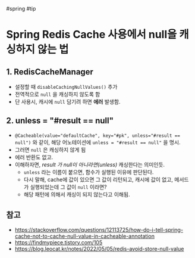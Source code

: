 #spring #tip
# Spring Redis Cache 사용에서 null을 캐싱하지 않는 법

## 1. RedisCacheManager

- 설정할 때 `disableCachingNullValues()` 추가
- 전역적으로 `null` 을 캐싱하지 않도록 함
- 단 사용시, 캐시에 `null` 담기려 하면 **에러** 발생함.

## 2. unless = "#result == null"

- `@Cacheable(value="defaultCache", key="#pk", unless="#result == null")` 와 같이, 해당 어노테이션에 `unless = "#result == null"` 을 명시.
- 그러면 `null` 은 캐싱하지 않게 됨
- 에러 반환도 없고.
- 이해하자면, *result 가 null이 아니라면(unless)* 캐싱한다는 의미인듯.
	- `unless` 라는 이름이 붙으면, 함수가 실행된 이유에 판단된다.
	- 다시 말해, cache에 값이 있으면 그 값이 리턴되고, 캐시에 값이 없고, 메서드가 실행되었는데 그 값이 `null` 이라면?
	- 해당 패턴에 의해서 캐싱이 되지 않는다고 이해됨.
## 참고
- <https://stackoverflow.com/questions/12113725/how-do-i-tell-spring-cache-not-to-cache-null-value-in-cacheable-annotation>
- <https://findmypiece.tistory.com/105>
- <https://blog.leocat.kr/notes/2022/05/05/redis-avoid-store-null-value>
